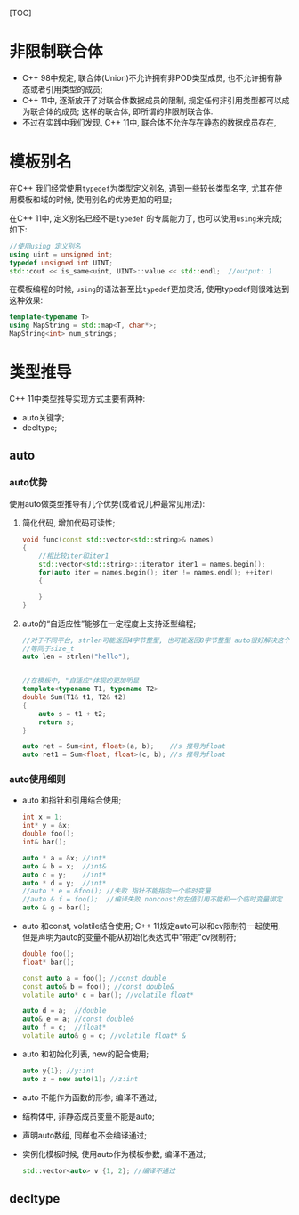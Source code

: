 [TOC]

# 非限制联合体
* C++ 98中规定, 联合体(Union)不允许拥有非POD类型成员, 也不允许拥有静态或者引用类型的成员; 
* C++ 11中, 逐渐放开了对联合体数据成员的限制, 规定任何非引用类型都可以成为联合体的成员; 这样的联合体, 即所谓的非限制联合体. 
* 不过在实践中我们发现, C++ 11中, 联合体不允许存在静态的数据成员存在, 

# 模板别名
在C++ 我们经常使用`typedef`为类型定义别名, 遇到一些较长类型名字, 尤其在使用模板和域的时候, 使用别名的优势更加的明显; 

在C++ 11中, 定义别名已经不是`typedef` 的专属能力了, 也可以使用`using`来完成; 如下: 

```c++
//使用using 定义别名
using uint = unsigned int;
typedef unsigned int UINT;
std::cout << is_same<uint, UINT>::value << std::endl;  //output: 1

```
在模板编程的时候, `using`的语法甚至比`typedef`更加灵活, 使用typedef则很难达到这种效果:

```c++
template<typename T>
using MapString = std::map<T, char*>;
MapString<int> num_strings;
```

# 类型推导
C++ 11中类型推导实现方式主要有两种: 

* auto关键字; 
* decltype;

## auto
### auto优势
使用auto做类型推导有几个优势(或者说几种最常见用法):

1. 简化代码, 增加代码可读性;

	```c++
	void func(const std::vector<std::string>& names)
	{
		//相比较iter和iter1 
		std::vector<std::string>::iterator iter1 = names.begin();
		for(auto iter = names.begin(); iter != names.end(); ++iter)
		{
	
		}
	} 

	```

2. auto的“自适应性”能够在一定程度上支持泛型编程;
	
	```c++
	//对于不同平台, strlen可能返回4字节整型, 也可能返回8字节整型 auto很好解决这个问题
	//等同于size_t
	auto len = strlen("hello"); 
	
	
	//在模板中, "自适应"体现的更加明显
	template<typename T1, typename T2>
	double Sum(T1& t1, T2& t2)
	{
		auto s = t1 + t2;
		return s;
	}
	
	auto ret = Sum<int, float>(a, b);    //s 推导为float
	auto ret1 = Sum<float, float>(c, b); //s 推导为float
	```
### auto使用细则

* auto 和指针和引用结合使用;

	```c++
	int x = 1;
	int* y = &x;
	double foo();
	int& bar();

	auto * a = &x; //int*
	auto & b = x;  //int&
	auto c = y;    //int*
	auto * d = y;  //int*
	//auto * e = &foo(); //失败 指针不能指向一个临时变量
	//auto & f = foo();  //编译失败 nonconst的左值引用不能和一个临时变量绑定
	auto & g = bar();
	```
* auto 和const, volatile结合使用; C++ 11规定auto可以和cv限制符一起使用, 但是声明为auto的变量不能从初始化表达式中"带走"cv限制符; 
	
	```c++
	double foo();
	float* bar();
	
	const auto a = foo(); //const double
	const auto& b = foo(); //const double&
	volatile auto* c = bar(); //volatile float* 
	
	auto d = a;  //double
	auto& e = a; //const double& 
	auto f = c;  //float* 
	volatile auto& g = c; //volatile float* &
	```
	
* auto 和初始化列表, new的配合使用;
	
	```c++
	auto y{1}; //y:int
	auto z = new auto(1); //z:int
	```
* auto 不能作为函数的形参; 编译不通过;
* 结构体中, 非静态成员变量不能是auto;
* 声明auto数组, 同样也不会编译通过; 
* 实例化模板时候, 使用auto作为模板参数, 编译不通过; 
	
	```c++
	std::vector<auto> v {1, 2}; //编译不通过 
	```


## decltype
